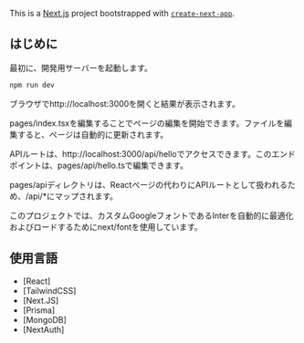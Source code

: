 This is a [Next.js](https://nextjs.org/) project bootstrapped with [`create-next-app`](https://github.com/vercel/next.js/tree/canary/packages/create-next-app).

## はじめに

最初に、開発用サーバーを起動します。

```bash
npm run dev
```

ブラウザでhttp://localhost:3000を開くと結果が表示されます。

pages/index.tsxを編集することでページの編集を開始できます。ファイルを編集すると、ページは自動的に更新されます。

APIルートは、http://localhost:3000/api/helloでアクセスできます。このエンドポイントは、pages/api/hello.tsで編集できます。

pages/apiディレクトリは、Reactページの代わりにAPIルートとして扱われるため、/api/*にマップされます。

このプロジェクトでは、カスタムGoogleフォントであるInterを自動的に最適化およびロードするためにnext/fontを使用しています。

## 使用言語

- [React]
- [TailwindCSS]
- [Next.JS]
- [Prisma]
- [MongoDB]
- [NextAuth]